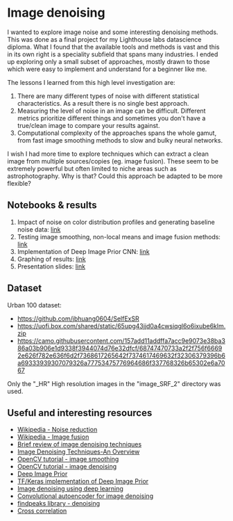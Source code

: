 # Image denoising
I wanted to explore image noise and some interesting denoising methods. This was done as a final project for my Lighthouse labs datascience diploma.
What I found that the available tools and methods is vast and this in its own right is a speciality subfield that spans many industries. I ended up exploring only a small subset of approaches, mostly drawn to those which were easy to implement and understand for a beginner like me.

The lessons I learned from this high level investigation are:
1. There are many different types of noise with different statistical characteristics. As a result there is no single best approach.
2. Measuring the level of noise in an image can be difficult. Different metrics prioritize different things and sometimes you don't have a true/clean image to compare your results against.
3. Computational complexity of the approaches spans the whole gamut, from fast image smoothing methods to slow and bulky neural networks.

I wish I had more time to explore techniques which can extract a clean image from multiple sources/copies (eg. image fusion). These seem to be extremely powerful but often limited to niche areas such as astrophotography.
Why is that?  Could this approach be adapted to be more flexible?

## Notebooks & results
1. Impact of noise on color distribution profiles and generating baseline noise data: [link](./notebooks/EDA.ipynb)
2. Testing image smoothing, non-local means and image fusion methods: [link](./notebooks/Traditional%20techniques.ipynb)
3. Implementation of Deep Image Prior CNN: [link](./notebooks/Deep%20Image%20Prior.ipynb)
4. Graphing of results: [link](./notebooks/Results.ipynb)
5. Presentation slides: [link](./Presentation.pptx)

## Dataset
Urban 100 dataset:
* https://github.com/jbhuang0604/SelfExSR
* https://uofi.box.com/shared/static/65upg43jjd0a4cwsiqgl6o6ixube6klm.zip
* https://camo.githubusercontent.com/157add11addffa7acc9e9073e38ba386a03b906e1d9338f3944074d76e32dfcf/68747470733a2f2f756f66692e626f782e636f6d2f7368617265642f7374617469632f32306379396b6a69333939307079326a77753475776964686f337768326b65302e6a7067

Only the "_HR" High resolution images in the "image_SRF_2" directory was used.

## Useful and interesting resources
* [Wikipedia - Noise reduction](https://en.wikipedia.org/wiki/Noise_reduction#Removal)
* [Wikipedia - Image fusion](https://en.wikipedia.org/wiki/Image_fusion)
* [Brief review of image denoising techniques](https://vciba.springeropen.com/articles/10.1186/s42492-019-0016-7)
* [Image Denoising Techniques-An Overview](https://www.iosrjournals.org/iosr-jece/papers/Vol.%2011%20Issue%201/Version-1/L011117884.pdf)
* [OpenCV tutorial - image smoothing](https://docs.opencv.org/3.4/d4/d13/tutorial_py_filtering.html)
* [OpenCV tutorial - image denoising](https://docs.opencv.org/3.4/d5/d69/tutorial_py_non_local_means.html)
* [Deep Image Prior](https://dmitryulyanov.github.io/deep_image_prior)
* [TF/Keras implementation of Deep Image Prior](https://github.com/satoshi-kosugi/DeepImagePrior)
* [Image denoising using deep learning](https://towardsai.net/p/deep-learning/image-de-noising-using-deep-learning)
* [Convolutional autoencoder for image denoising](https://keras.io/examples/vision/autoencoder/)
* [findpeaks library - denoising](https://erdogant.github.io/findpeaks/pages/html/Denoise.html)
* [Cross correlation](https://en.wikipedia.org/wiki/Cross-correlation)